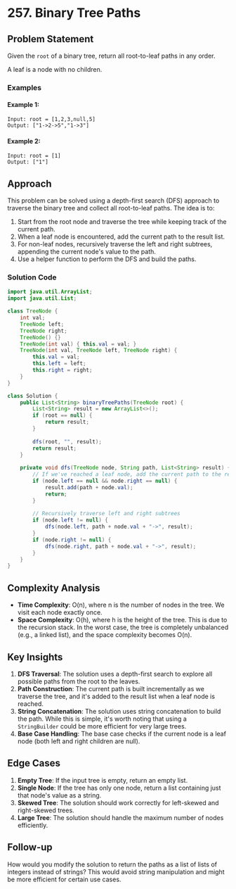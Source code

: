 # 257. Binary Tree Paths

## Problem Statement
Given the `root` of a binary tree, return all root-to-leaf paths in any order.

A leaf is a node with no children.

### Examples

#### Example 1:
```
Input: root = [1,2,3,null,5]
Output: ["1->2->5","1->3"]
```

#### Example 2:
```
Input: root = [1]
Output: ["1"]
```

## Approach
This problem can be solved using a depth-first search (DFS) approach to traverse the binary tree and collect all root-to-leaf paths. The idea is to:

1. Start from the root node and traverse the tree while keeping track of the current path.
2. When a leaf node is encountered, add the current path to the result list.
3. For non-leaf nodes, recursively traverse the left and right subtrees, appending the current node's value to the path.
4. Use a helper function to perform the DFS and build the paths.

### Solution Code
```java
import java.util.ArrayList;
import java.util.List;

class TreeNode {
    int val;
    TreeNode left;
    TreeNode right;
    TreeNode() {}
    TreeNode(int val) { this.val = val; }
    TreeNode(int val, TreeNode left, TreeNode right) {
        this.val = val;
        this.left = left;
        this.right = right;
    }
}

class Solution {
    public List<String> binaryTreePaths(TreeNode root) {
        List<String> result = new ArrayList<>();
        if (root == null) {
            return result;
        }
        
        dfs(root, "", result);
        return result;
    }
    
    private void dfs(TreeNode node, String path, List<String> result) {
        // If we've reached a leaf node, add the current path to the result
        if (node.left == null && node.right == null) {
            result.add(path + node.val);
            return;
        }
        
        // Recursively traverse left and right subtrees
        if (node.left != null) {
            dfs(node.left, path + node.val + "->", result);
        }
        if (node.right != null) {
            dfs(node.right, path + node.val + "->", result);
        }
    }
}
```

## Complexity Analysis
- **Time Complexity**: O(n), where n is the number of nodes in the tree. We visit each node exactly once.
- **Space Complexity**: O(h), where h is the height of the tree. This is due to the recursion stack. In the worst case, the tree is completely unbalanced (e.g., a linked list), and the space complexity becomes O(n).

## Key Insights
1. **DFS Traversal**: The solution uses a depth-first search to explore all possible paths from the root to the leaves.
2. **Path Construction**: The current path is built incrementally as we traverse the tree, and it's added to the result list when a leaf node is reached.
3. **String Concatenation**: The solution uses string concatenation to build the path. While this is simple, it's worth noting that using a `StringBuilder` could be more efficient for very large trees.
4. **Base Case Handling**: The base case checks if the current node is a leaf node (both left and right children are null).

## Edge Cases
1. **Empty Tree**: If the input tree is empty, return an empty list.
2. **Single Node**: If the tree has only one node, return a list containing just that node's value as a string.
3. **Skewed Tree**: The solution should work correctly for left-skewed and right-skewed trees.
4. **Large Tree**: The solution should handle the maximum number of nodes efficiently.

## Follow-up
How would you modify the solution to return the paths as a list of lists of integers instead of strings? This would avoid string manipulation and might be more efficient for certain use cases.